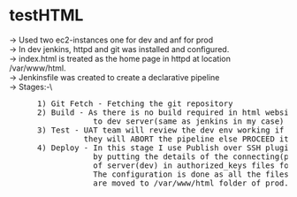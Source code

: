 # testHTML
-> Used two ec2-instances one for dev and anf for prod\
-> In dev jenkins, httpd and git was installed and configured.\
-> index.html is treated as the home page in httpd at location /var/www/html.\
-> Jenkinsfile was created to create a declarative pipeline\
-> Stages:-\
<pre>
      1) Git Fetch - Fetching the git repository
      2) Build - As there is no build required in html websites so directly copying 
                  to dev server(same as jenkins in my case)
      3) Test - UAT team will review the dev env working if problem persists then 
                they will ABORT the pipeline else PROCEED it to execute next pipe.
      4) Deploy - In this stage I use Publish over SSH plugin so I configure it first
                  by putting the details of the connecting(prod) env and putting public key
                  of server(dev) in authorized_keys files for configuration purpose.
                  The configuration is done as all the files in the jenkins current workspace
                  are moved to /var/www/html folder of prod. 
 </pre>
